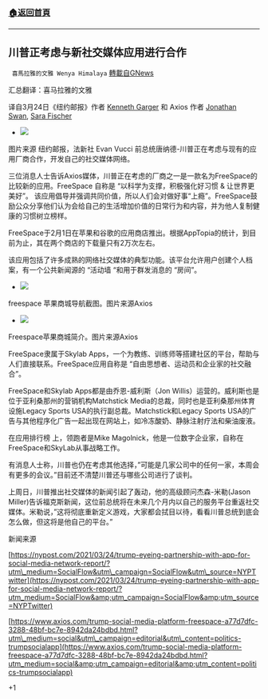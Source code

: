 ###  [:house:返回首頁](https://github.com/ourhimalayas/txt)
---

## 川普正考虑与新社交媒体应用进行合作
` 喜馬拉雅的文雅 Wenya Himalaya` [轉載自GNews](https://gnews.org/zh-hans/1015413/)

汇总翻译：喜马拉雅的文雅

译自3月24日《纽约邮报》作者 [Kenneth Garger](https://nypost.com/author/kenneth-garger/) 和 Axios 作者 [Jonathan Swan](https://www.axios.com/authors/jonathanswan/), [Sara Fischer](https://www.axios.com/authors/sara/)

- ![]()![](https://gnews.org/wp-content/uploads/2021/03/trump-operation-warp-speed.jpg)

图片来源 纽约邮报，法新社 Evan Vucci
前总统唐纳德-川普正在考虑与现有的应用厂商合作，开发自己的社交媒体网络。

三位消息人士告诉Axios媒体，川普正在考虑的厂商之一是一款名为FreeSpace的比较新的应用。FreeSpace 自称是 “以科学为支撑，积极强化好习惯 & 让世界更美好”。 该应用倡导并强调共同价值，所以人们会对做好事“上瘾”。FreeSpace鼓励公众分享他们认为会给自己的生活增加价值的日常行为和内容，并为他人复制健康的习惯树立榜样。

FreeSpace于2月1日在苹果和谷歌的应用商店推出。根据AppTopia的统计，到目前为止，其在两个商店的下载量只有2万次左右。

该应用包括了许多成熟的网络社交媒体的典型功能。该平台允许用户创建个人档案，有一个公共新闻源的 “活动墙 “和用于群发消息的 “房间”。

- ![]()![](https://gnews.org/wp-content/uploads/2021/03/freespace-1.png)

freespace 苹果商城导航截图。图片来源Axios


- ![]()![](https://gnews.org/wp-content/uploads/2021/03/freespace2.png)

Freespace苹果商城简介。图片来源Axios


FreeSpace隶属于Skylab Apps，一个为教练、训练师等搭建社区的平台，帮助与人们直接联系。FreeSpace应用自称是 “自由思想者、运动员和企业家的社交融合”。

FreeSpace和Skylab Apps都是由乔恩-威利斯（Jon Willis）运营的。威利斯也是位于亚利桑那州的营销机构Matchstick Media的总裁，同时也是亚利桑那州体育设施Legacy Sports USA的执行副总裁。Matchstick和Legacy Sports USA的广告与其他程序化广告一起出现在网站上，如冷冻酸奶、静脉注射疗法和柴油废液。

在应用排行榜 上，领跑者是Mike Magolnick，他是一位数字企业家，自称在FreeSpace和SkyLab从事战略工作。

有消息人士称，川普也仍在考虑其他选择，”可能是几家公司中的任何一家，本周会有更多的会议。”目前还不清楚川普还与哪些公司进行了谈判。

上周日，川普推出社交媒体的新闻引起了轰动，他的高级顾问杰森-米勒(Jason Miller)告诉福克斯新闻，这位前总统将在未来几个月内以自己的服务平台重返社交媒体。米勒说，”这将彻底重新定义游戏，大家都会拭目以待，看看川普总统到底会怎么做，但这将是他自己的平台。”



新闻来源

[https://nypost.com/2021/03/24/trump-eyeing-partnership-with-app-for-social-media-network-report/?utm\_medium=SocialFlow&utm\_campaign=SocialFlow&utm\_source=NYPTwitter](https://nypost.com/2021/03/24/trump-eyeing-partnership-with-app-for-social-media-network-report/?utm_medium=SocialFlow&amp;utm_campaign=SocialFlow&amp;utm_source=NYPTwitter)

[https://www.axios.com/trump-social-media-platform-freespace-a77d7dfc-3288-48bf-bc7e-8942da24bdbd.html?utm\_medium=social&utm\_campaign=editorial&utm\_content=politics-trumpsocialapp](https://www.axios.com/trump-social-media-platform-freespace-a77d7dfc-3288-48bf-bc7e-8942da24bdbd.html?utm_medium=social&amp;utm_campaign=editorial&amp;utm_content=politics-trumpsocialapp)

+1
